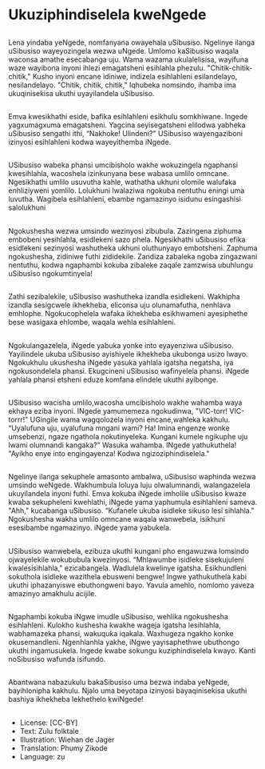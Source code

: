 # Ukuziphindiselela kweNgede

##
Lena yindaba yeNgede, nomfanyana owayehala uSibusiso.
Ngelinye ilanga uSibusiso wayeyozingela wezwa uNgede.
Umlomo kaSibusiso waqala waconsa amathe esecabanga uju.
Wama wazama ukulalelisisa, wayifuna waze wayibona inyoni ihlezi
emagatsheni esihlahla phezulu.
"Chitik-chitik-chitik," Kusho inyoni encane idiniwe, indizela
esihlahleni esilandelayo, nesilandelayo.
"Chitik, chitik, chitik," Iqhubeka nomsindo, ihamba ima
ukuqinisekisa ukuthi uyayilandela uSibusiso.

##
Emva kwesikhathi eside, bafika
esihlahleni esikhulu somkhiwane.
Ingede yagxumagxuma
emagatsheni. Yagcina
seyisegatsheni elilodwa yabheka
uSibusiso sengathi ithi, “Nakhoke!
Ulindeni?"
USibusiso wayengaziboni izinyosi
esihlahleni kodwa wayeyithemba
iNgede.

##
USibusiso wabeka phansi
umcibisholo wakhe wokuzingela
ngaphansi kwesihlahla, wacoshela
izinkunyana bese wabasa umlilo
omncane.
Ngesikhathi umlilo usuvutha kahle,
wathatha ukhuni olomile walufaka
enhliziyweni yomlilo. Lolukhuni
lwalaziwa ngokuba nentuthu eningi
uma luvutha. Wagibela esihlahleni,
ebambe ngamazinyo isidunu
esingashisi salolukhuni

##
Ngokushesha wezwa umsindo
wezinyosi zibubula. Zazingena
ziphuma embobeni yesihlahla,
esidlekeni sazo phela.
Ngesikhathi uSibusiso efika
esidlekeni sezinyosi washutheka
ukhuni oluthunyayo embotsheni.
Zaphuma ngokushesha, zidiniwe
futhi zididekile. Zandiza zabaleka
ngoba zingazwani nentuthu, kodwa
ngaphambi kokuba zibaleke zaqale
zamzwisa ubuhlungu uSibusiso
ngokumtinyela!

##
Zathi sezibalekile, uSibusiso
washutheka izandla esidlekeni.
Wakhipha izandla sesigcwele
ikhekheba, eliconsa uju
olunamafutha, nenhlava emhlophe.
Ngokucophelela wafaka ikhekheba
esikhwameni ayesiphethe bese
wasigaxa ehlombe, waqala wehla
esihlahleni.

##
Ngokulangazelela, iNgede yabuka
yonke into eyayenziwa uSibusiso.
Yayilindele ukuba uSibusiso
ayishiyele ikhekheba ukubonga
usizo lwayo.
Ngokukhulu ukushesha iNgede
yasuka yahlala igatsha negatsha,
iya ngokusondelela phansi.
Ekugcineni uSibusiso wafinyelela
phansi.
iNgede yahlala phansi etsheni
eduze komfana elindele ukuthi
ayibonge.

##
USibusiso wacisha umlilo,wacosha umcibisholo wakhe wahamba
waya ekhaya eziba inyoni.
INgede yamumemeza ngokudinwa, "VIC-torr! VIC-torrr!"
UGingile wama wagqolozela inyoni encane,wahleka kakhulu.
“Uyalufuna uju, uyalufuna mngani wami? Ha! Imina engenze
wonke umsebenzi, ngaze ngathola nokutinyeleka. Kungani kumele
ngikuphe uju lwami olumnandi kangaka?” Wasuka wahamba.
INgede yathukuthela! "Ayikho enye into engingayenza! Kodwa
ngizoziphindiselela."

##
Ngelinye ilanga sekuphele amasonto ambalwa, uSibusiso
waphinda wezwa umsindo weNgede. Wakhumbula loluya luju
olwalumnandi, walangazelela ukuyilandela inyoni futhi.
Emva kokuba iNgede imholile uSibusiso kwaze kwaba sekupheleni
kwehlathi, iNgede yama yaphumula esihlahleni sameva.
"Ahh," kucabanga uSibusiso. “Kufanele ukuba isidleke sikuso lesi
sihlahla." Ngokushesha wakha umlilo omncane waqala wanwebela,
isikhuni esesibambe ngamazinyo. iNgede yama yabukela.

##
USibusiso wanwebela, ezibuza ukuthi kungani pho engawuzwa
lomsindo ojwayelekile wokububula kwezinyosi. “Mhlawumbe
isidleke sisekujuleni kwalesisihlahla," ezicabangela.
Wadlulela kwelinye igatsha. Esikhundleni sokuthola isidleke
wazithela ebusweni bengwe!
Ingwe yathukuthela kabi ukuthi iphazanyiswe ebuthongweni bayo.
Yavula amehlo, nomlomo yaveza amazinyo amakhulu acijile.

##
Ngaphambi kokuba iNgwe imudle uSibusiso, wehlika ngokushesha
esihlahleni.
Kulokho kushesha kwakhe wageja igatsha lesihlahla,
wabhamazeka phansi, wakuquka iqakala. Waxhugeza ngakho
konke okusemandleni.
Ngenhlanhla yakhe, iNgwe yayisaphethwe ubuthongo ukuthi
ingamusukela.
Ingede kwabe sokungu kuziphindiselela kwayo.
Kanti noSibusiso wafunda isifundo.

##
Abantwana nabazukulu
bakaSibusiso uma bezwa indaba
yeNgede, bayihlonipha kakhulu.
Njalo uma beyotapa izinyosi
bayaqinisekisa ukuthi bashiya
ikhekheba lekhethelo kwiNgede!

##
* License: [CC-BY]
* Text: Zulu folktale
* Illustration: Wiehan de Jager
* Translation: Phumy Zikode
* Language: zu
